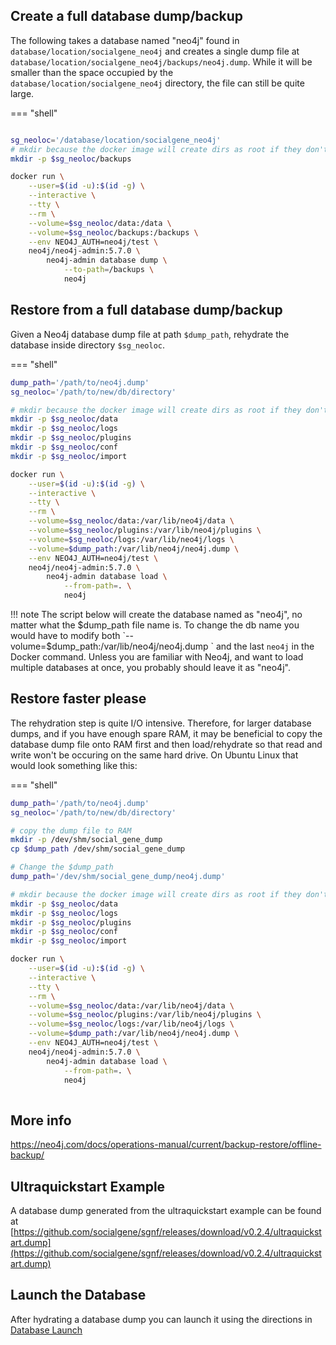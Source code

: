 
## Create a full database dump/backup

The following takes a database named "neo4j" found in `database/location/socialgene_neo4j` and creates a single dump file at `database/location/socialgene_neo4j/backups/neo4j.dump`. While it will be smaller than the space occupied by the `database/location/socialgene_neo4j` directory, the file can still be quite large.

=== "shell"
```bash

sg_neoloc='/database/location/socialgene_neo4j'
# mkdir because the docker image will create dirs as root if they don't exist
mkdir -p $sg_neoloc/backups

docker run \
    --user=$(id -u):$(id -g) \
    --interactive \
    --tty \
    --rm \
    --volume=$sg_neoloc/data:/data \
    --volume=$sg_neoloc/backups:/backups \
    --env NEO4J_AUTH=neo4j/test \
    neo4j/neo4j-admin:5.7.0 \
        neo4j-admin database dump \
            --to-path=/backups \
            neo4j
```

## Restore from a full database dump/backup

Given a Neo4j database dump file at path `$dump_path`, rehydrate the database inside directory `$sg_neoloc`.

=== "shell"
```bash
dump_path='/path/to/neo4j.dump'
sg_neoloc='/path/to/new/db/directory'

# mkdir because the docker image will create dirs as root if they don't exist
mkdir -p $sg_neoloc/data
mkdir -p $sg_neoloc/logs
mkdir -p $sg_neoloc/plugins
mkdir -p $sg_neoloc/conf
mkdir -p $sg_neoloc/import

docker run \
    --user=$(id -u):$(id -g) \
    --interactive \
    --tty \
    --rm \
    --volume=$sg_neoloc/data:/var/lib/neo4j/data \
    --volume=$sg_neoloc/plugins:/var/lib/neo4j/plugins \
    --volume=$sg_neoloc/logs:/var/lib/neo4j/logs \
    --volume=$dump_path:/var/lib/neo4j/neo4j.dump \
    --env NEO4J_AUTH=neo4j/test \
    neo4j/neo4j-admin:5.7.0 \
        neo4j-admin database load \
            --from-path=. \
            neo4j         
```

!!! note
    The script below will create the database named as "neo4j", no matter what the $dump_path file name is. To change the db name you would have to modify both `--volume=$dump_path:/var/lib/neo4j/neo4j.dump \` and the last `neo4j` in the Docker command. Unless you are familiar with Neo4j, and want to load multiple databases at once, you probably should leave it as "neo4j".


## Restore faster please

The rehydration step is quite I/O intensive. Therefore, for larger database dumps, and if you have enough spare RAM, it may be beneficial to copy the database dump file onto RAM first and then load/rehydrate so that read and write won't be occuring on the same hard drive. On Ubuntu Linux that would look something like this:

=== "shell"
```bash
dump_path='/path/to/neo4j.dump'
sg_neoloc='/path/to/new/db/directory'

# copy the dump file to RAM
mkdir -p /dev/shm/social_gene_dump
cp $dump_path /dev/shm/social_gene_dump

# Change the $dump_path
dump_path='/dev/shm/social_gene_dump/neo4j.dump'

# mkdir because the docker image will create dirs as root if they don't exist
mkdir -p $sg_neoloc/data
mkdir -p $sg_neoloc/logs
mkdir -p $sg_neoloc/plugins
mkdir -p $sg_neoloc/conf
mkdir -p $sg_neoloc/import

docker run \
    --user=$(id -u):$(id -g) \
    --interactive \
    --tty \
    --rm \
    --volume=$sg_neoloc/data:/var/lib/neo4j/data \
    --volume=$sg_neoloc/plugins:/var/lib/neo4j/plugins \
    --volume=$sg_neoloc/logs:/var/lib/neo4j/logs \
    --volume=$dump_path:/var/lib/neo4j/neo4j.dump \
    --env NEO4J_AUTH=neo4j/test \
    neo4j/neo4j-admin:5.7.0 \
        neo4j-admin database load \
            --from-path=. \
            neo4j
            
```

## More info

<a href="https://neo4j.com/docs/operations-manual/current/backup-restore/offline-backup/" target="_blank">https://neo4j.com/docs/operations-manual/current/backup-restore/offline-backup/</a>

## Ultraquickstart Example 

A database dump generated from the ultraquickstart example can be found at [https://github.com/socialgene/sgnf/releases/download/v0.2.4/ultraquickstart.dump](https://github.com/socialgene/sgnf/releases/download/v0.2.4/ultraquickstart.dump)


## Launch the Database

After hydrating a database dump you can launch it using the directions in [Database Launch](/neo4j/database_launch)
